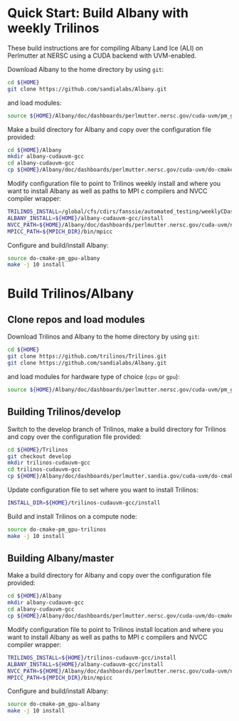 # Quick Start: Build Albany with weekly Trilinos
These build instructions are for compiling Albany Land Ice (ALI) on Perlmutter at NERSC using a CUDA backend with UVM-enabled.

Download Albany to the home directory by using `git`:
```sh
cd ${HOME}
git clone https://github.com/sandialabs/Albany.git
```
and load modules:
```sh
source ${HOME}/Albany/doc/dashboards/perlmutter.nersc.gov/cuda-uvm/pm_gpu_gnu_modules.sh
```
Make a build directory for Albany and copy over the configuration file provided:
```sh
cd ${HOME}/Albany
mkdir albany-cudauvm-gcc
cd albany-cudauvm-gcc
cp ${HOME}/Albany/doc/dashboards/perlmutter.nersc.gov/cuda-uvm/do-cmake-pm_gpu-albany .
```
Modify configuration file to point to Trilinos weekly install and where you want to install Albany as well as paths to MPI c compilers and NVCC compiler wrapper:
```sh
TRILINOS_INSTALL=/global/cfs/cdirs/fanssie/automated_testing/weeklyCDashPerlmutter/cuda-uvm/builds/TrilinosInstall
ALBANY_INSTALL=${HOME}/albany-cudauvm-gcc/install
NVCC_PATH=${HOME}/Albany/doc/dashboards/perlmutter.nersc.gov/cuda-uvm/nvcc_wrapper_a100
MPICC_PATH=${MPICH_DIR}/bin/mpicc
```
Configure and build/install Albany:
```sh
source do-cmake-pm_gpu-albany
make -j 10 install
```

# Build Trilinos/Albany
## Clone repos and load modules
Download Trilinos and Albany to the home directory by using `git`:
```sh
cd ${HOME}
git clone https://github.com/trilinos/Trilinos.git
git clone https://github.com/sandialabs/Albany.git
```
and load modules for hardware type of choice (`cpu` or `gpu`):
```sh
source ${HOME}/Albany/doc/dashboards/perlmutter.nersc.gov/cuda-uvm/pm_gpu_gnu_modules.sh
```

## Building Trilinos/develop
Switch to the develop branch of Trilinos, make a build directory for Trilinos and copy over the configuration file provided:
```sh
cd ${HOME}/Trilinos
git checkout develop
mkdir trilinos-cudauvm-gcc
cd trilinos-cudauvm-gcc
cp ${HOME}/Albany/doc/dashboards/perlmutter.sandia.gov/cuda-uvm/do-cmake-pm_gpu-trilinos .
```
Update configuration file to set where you want to install Trilinos:
```sh
INSTALL_DIR=${HOME}/trilinos-cudauvm-gcc/install
```
Build and install Trilinos on a compute node:
```sh
source do-cmake-pm_gpu-trilinos
make -j 10 install
```

## Building Albany/master
Make a build directory for Albany and copy over the configuration file provided:
```sh
cd ${HOME}/Albany
mkdir albany-cudauvm-gcc
cd albany-cudauvm-gcc
cp ${HOME}/Albany/doc/dashboards/perlmutter.nersc.gov/cuda-uvm/do-cmake-pm_gpu-albany .
```
Modify configuration file to point to Trilinos install location and where you want to install Albany as well as paths to MPI c compilers and NVCC compiler wrapper:
```sh
TRILINOS_INSTALL=${HOME}/trilinos-cudauvm-gcc/install
ALBANY_INSTALL=${HOME}/albany-cudauvm-gcc/install
NVCC_PATH=${HOME}/Albany/doc/dashboards/perlmutter.nersc.gov/cuda-uvm/nvcc_wrapper_a100
MPICC_PATH=${MPICH_DIR}/bin/mpicc
```
Configure and build/install Albany:
```sh
source do-cmake-pm_gpu-albany
make -j 10 install
```